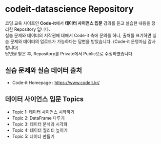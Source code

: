 # codeit-datascience Repository
코딩 교육 사이트인 **Code-it**에서 **데이터 사이언스 입문** 강의를 듣고 실습한 내용을 정리한 Repository 입니다.<br>
실습 문제와 데이터의 저작권에 대해서 Code-it 측에 문의를 하니, 출처를 표기하면 실습 문제와 데이터의 업로드가 가능하다는 답변을 받았습니다. (Code-it 운영자님 감사합니다)<br>
답변을 받은 후, Repository를 Private에서 Public으로 수정하였습니다.<br>
## 실습 문제와 실습 데이터 출처
- Code-it Homepage : https://www.codeit.kr/
## 데이터 사이언스 입문 Topics
- Topic 1: 데이터 사이언스 시작하기
- Topic 2: DataFrame 다루기
- Topic 3: 데이터 분석과 시각화
- Topic 4: 데이터 퀄리티 높이기
- Topic 5: 데이터 만들기
